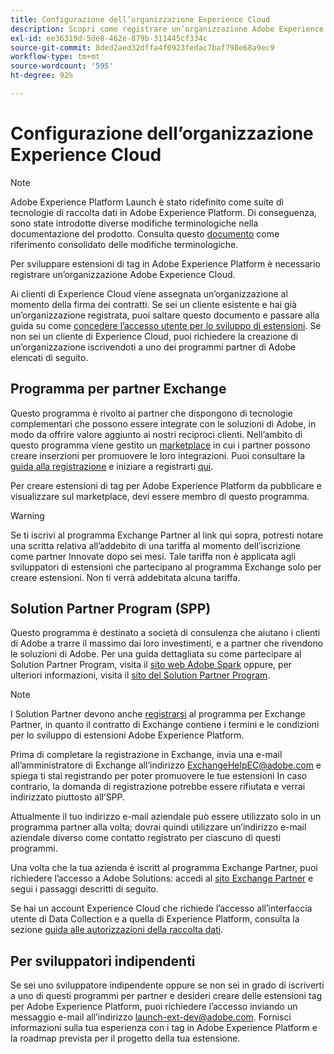 ```yaml
---
title: Configurazione dell’organizzazione Experience Cloud
description: Scopri come registrare un’organizzazione Adobe Experience Cloud per iniziare a sviluppare estensioni per Adobe Experience Platform.
exl-id: ee36319d-5de8-462e-879b-311445cf334c
source-git-commit: 8ded2aed32dffa4f0923fedac7baf798e68a9ec9
workflow-type: tm+mt
source-wordcount: '595'
ht-degree: 92%

---
```


# Configurazione dell’organizzazione Experience Cloud

>[!NOTE]
>
>Adobe Experience Platform Launch è stato ridefinito come suite di tecnologie di raccolta dati in Adobe Experience Platform. Di conseguenza, sono state introdotte diverse modifiche terminologiche nella documentazione del prodotto. Consulta questo [documento](../../term-updates.md) come riferimento consolidato delle modifiche terminologiche.

Per sviluppare estensioni di tag in Adobe Experience Platform è necessario registrare un’organizzazione Adobe Experience Cloud.

Ai clienti di Experience Cloud viene assegnata un’organizzazione al momento della firma dei contratti. Se sei un cliente esistente e hai già un’organizzazione registrata, puoi saltare questo documento e passare alla guida su come [concedere l’accesso utente per lo sviluppo di estensioni](./access.md). Se non sei un cliente di Experience Cloud, puoi richiedere la creazione di un’organizzazione iscrivendoti a uno dei programmi partner di Adobe elencati di seguito.

## Programma per partner Exchange

Questo programma è rivolto ai partner che dispongono di tecnologie complementari che possono essere integrate con le soluzioni di Adobe, in modo da offrire valore aggiunto ai nostri reciproci clienti. Nell’ambito di questo programma viene gestito un [marketplace](https://www.adobeexchange.com/experiencecloud.html) in cui i partner possono creare inserzioni per promuovere le loro integrazioni. Puoi consultare la [guida alla registrazione](https://partners.adobe.com/exchangeprogram/experiencecloud/reg-guide.html) e iniziare a registrarti [qui](https://partners.adobe.com/exchangeprogram/experiencecloud/prereg.html).

Per creare estensioni di tag per Adobe Experience Platform da pubblicare e visualizzare sul marketplace, devi essere membro di questo programma.

>[!WARNING]
>
>Se ti iscrivi al programma Exchange Partner al link qui sopra, potresti notare una scritta relativa all’addebito di una tariffa al momento dell’iscrizione come partner Innovate dopo sei mesi. Tale tariffa non è applicata agli sviluppatori di estensioni che partecipano al programma Exchange solo per creare estensioni. Non ti verrà addebitata alcuna tariffa.

## Solution Partner Program (SPP)

Questo programma è destinato a società di consulenza che aiutano i clienti di Adobe a trarre il massimo dai loro investimenti, e a partner che rivendono le soluzioni di Adobe. Per una guida dettagliata su come partecipare al Solution Partner Program, visita il [sito web Adobe Spark](https://spark.adobe.com/page/7PKZzIJJjkcDd/) oppure, per ulteriori informazioni, visita il [sito del Solution Partner Program](https://solutionpartners.adobe.com/home.html).

>[!NOTE]
>
>I Solution Partner devono anche [registrarsi](https://partners.adobe.com/exchangeprogram/experiencecloud/prereg.html) al programma per Exchange Partner, in quanto il contratto di Exchange contiene i termini e le condizioni per lo sviluppo di estensioni Adobe Experience Platform.
>
>Prima di completare la registrazione in Exchange, invia una e-mail all’amministratore di Exchange all’indirizzo <ExchangeHelpEC@adobe.com> e spiega ti stai registrando per poter promuovere le tue estensioni In caso contrario, la domanda di registrazione potrebbe essere rifiutata e verrai indirizzato piuttosto all’SPP.
>
>Attualmente il tuo indirizzo e-mail aziendale può essere utilizzato solo in un programma partner alla volta; dovrai quindi utilizzare un’indirizzo e-mail aziendale diverso come contatto registrato per ciascuno di questi programmi.

Una volta che la tua azienda è iscritt al programma Exchange Partner, puoi richiedere l’accesso a Adobe Solutions: accedi al [sito Exchange Partner](https://partners.adobe.com/exchangeprogram/experiencecloud) e segui i passaggi descritti di seguito.

Se hai un account Experience Cloud che richiede l’accesso all’interfaccia utente di Data Collection e a quella di Experience Platform, consulta la sezione [guida alle autorizzazioni della raccolta dati](../../../collection/permissions.md).

## Per sviluppatori indipendenti

Se sei uno sviluppatore indipendente oppure se non sei in grado di iscriverti a uno di questi programmi per partner e desideri creare delle estensioni tag per Adobe Experience Platform, puoi richiedere l’accesso inviando un messaggio e-mail all’indirizzo launch-ext-dev@adobe.com. Fornisci informazioni sulla tua esperienza con i tag in Adobe Experience Platform e la roadmap prevista per il progetto della tua estensione.
